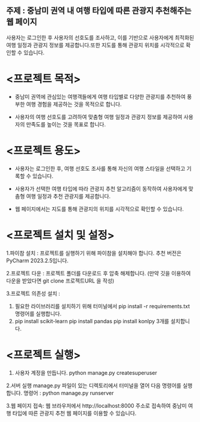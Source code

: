 ##  주제 : 중남미 권역 내 여행 타입에 따른 관광지 추천해주는 웹 페이지

사용자는 로그인한 후 사용자의 선호도를 조사하고, 이를 기반으로 사용자에게 최적화된 여행 일정과 관광지 정보를 제공합니다.또한 지도를 통해 관광지 위치를 시각적으로 확인할 수 있습니다.

# <프로젝트 목적>

- 중남미 권역에 관심있는 여행객들에게 여행 타입별로 다양한 관광지를 추천하여 풍부한 여행 경험을 제공하는 것을 목적으로 합니다.

- 사용자의 여행 선호도를 고려하여 맞춤형 여행 일정과 관광지 정보를 제공하여 사용자의 만족도를 높이는 것을 목표로 합니다.

# <프로젝트 용도>

- 사용자는 로그인한 후, 여행 선호도 조사를 통해 자신의 여행 스타일을 선택하고 기록할 수 있습니다.

- 사용자가 선택한 여행 타입에 따라 관광지 추천 알고리즘이 동작하여 사용자에게 맞춤형 여행 일정과 추천 관광지를 제공합니다.

- 웹 페이지에서는 지도를 통해 관광지의 위치를 시각적으로 확인할 수 있습니다.

# <프로젝트 설치 및 설정>

1.파이참 설치 :
 프로젝트를 실행하기 위해 파이참을 설치해야 합니다. 추천 버전은PyCharm 2023.2.5입니다.

2.프로젝트 다운 : 
프로젝트 폴더를 다운로드 후 압축 해제합니다. (만약 깃을 이용하여 다운을 받았다면 git clone 프로젝트URL 을 작성)

3.프로젝트 의존성 설치 : 
1. 필요한 라이브러리를 설치하기 위해 터미널에서 pip install -r requirements.txt 명령어를 실행합니다.
2. pip install scikit-learn pip install pandas pip install konlpy 3개를 설치합니다. 


# <프로젝트 실행>

1. 사용자 계정을 만듭니다.
python manage.py createsuperuser

2.서버 실행
manage.py 파일이 있는 디렉토리에서 터미널을 열어 다음 명령어를 실행합니다.
명령어 : python manage.py runserver

3.웹 페이지 접속:
웹 브라우저에서 http://localhost:8000 주소로 접속하여 중남미 여행 타입에 따른 관광지 추천 웹 페이지를 이용할 수 있습니다.


